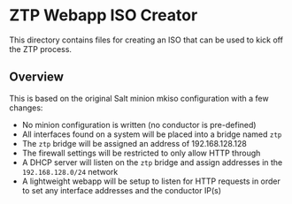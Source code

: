 # ZTP Webapp ISO Creator
This directory contains files for creating an ISO that can be used to kick off the ZTP process.

## Overview
This is based on the original Salt minion mkiso configuration with a few changes:
- No minion configuration is written (no conductor is pre-defined)
- All interfaces found on a system will be placed into a bridge named `ztp`
- The `ztp` bridge will be assigned an address of 192.168.128.128
- The firewall settings will be restricted to only allow HTTP through
- A DHCP server will listen on the `ztp` bridge and assign addresses in the `192.168.128.0/24` network
- A lightweight webapp will be setup to listen for HTTP requests in order to set any interface addresses and the conductor IP(s)

